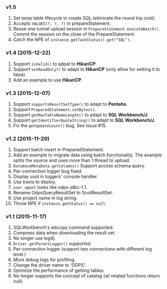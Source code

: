 ### v1.5

1. Set temp table lifecycle in create SQL (eliminate the round trip cost).
1. Accepts `VALUES(?, ?, ?)` in prepareStatement.
1. Reuse one tunnel upload session in `PrepareStatement.executeBatch()`. Commit the session on the close of the PrepareStatement.
1. Catch the NPE of `instance.getTaskStatus().get("SQL")`.

### v1.4 (2015-12-22)

1. Support `isValid()` to adpat to **HikariCP**.
1. Support `setReadOnly()` to adapt to **HikariCP** (only allow for setting it to false).
1. Add an example to use **HikariCP**.

### v1.3 (2015-12-07)

1. Support `supportsResultSetType()` to adapt to **Pentaho**.
1. Support `PreparedStatement.setBytes()`.
1. Support `getMaxTableNameLength()` to adapt to **SQL Workbench/J**.
1. Support `getIdentifierQuoteString()` to adapt to **SQL Workbench/J**.
1. Fix the `getUpdateCount()` bug. See Issue \#15.


### v1.2 (2015-11-29)

1. Support batch insert in PreparedStatement.
1. Add an example to migrate data using batch functionality. The example splits the source and uses more than 1 thread to upload.
1. `DatabaseMetaData.getColumns()` Support accoss schema query.
1. Per-connection logger bug fixed.
1. Display uuid in loggers' console handler.
1. Use travis to deploy.
1. `user_agent` looks like odps-jdbc-1.1.
1. Rename OdpsQueryResultSet to ScollResultSet.
1. Use project name in log string.
1. Throw NPE if `instance.getStatus() == null`.


### v1.1 (2015-11-17)

1. SQLWorkbench's wbcopy command supported.
1. Compress data when downloading the result set.
1. No longer use log4j.
1. `Driver.getParentLogger()` supported. 
1. Per-connection logger (support two connections with different log level.) 
1. More debug logs for profiling.
1. Change the driver name to 'ODPS'.
1. Optimize the performance of getting tables.
1. No longer supports the concept of catalog (all related functions return null).
